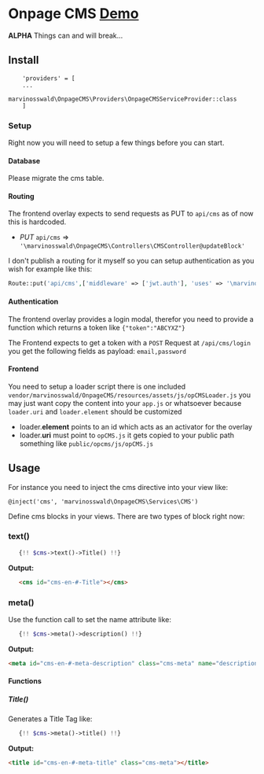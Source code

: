 # Onpage CMS [Demo](http://onpagecms.marvinosswald.de)

**ALPHA** Things can and will break...

## Install
```
    'providers' = [
    ...
        marvinosswald\OnpageCMS\Providers\OnpageCMSServiceProvider::class
    ]
```
### Setup
Right now you will need to setup a few things before you can start.
#### Database
Please migrate the cms table.
#### Routing
The frontend overlay expects to send requests as PUT to `api/cms` as of now this is hardcoded.
- *PUT* `api/cms` => `'\marvinosswald\OnpageCMS\Controllers\CMSController@updateBlock'`

I don't publish a routing for it myself so you can setup authentication as you wish for example like this:
```php
Route::put('api/cms',['middleware' => ['jwt.auth'], 'uses' => '\marvinosswald\OnpageCMS\Controllers\CMSController@updateBlock']);
```

#### Authentication
The frontend overlay provides a login modal, therefor you need to provide a function which returns a token like `{"token":"ABCYXZ"}`

The Frontend expects to get a token with a `POST` Request at `/api/cms/login` you get the following fields as payload: `email,password`

#### Frontend
You need to setup a loader script there is one included `vendor/marvinosswald/OnpageCMS/resources/assets/js/opCMSLoader.js` you may just want copy the content into your `app.js` or whatsoever because `loader.uri` and `loader.element` should be customized
- loader.**element** points to an id which acts as an activator for the overlay
- loader.**uri** must point to `opCMS.js` it gets copied to your public path something like `public/opcms/js/opCMS.js`


## Usage

For instance you need to inject the cms directive into your view like:

`@inject('cms', 'marvinosswald\OnpageCMS\Services\CMS')`

Define cms blocks in your views. There are two types of block right now:

### text()

```php
   {!! $cms->text()->Title() !!}
```
**Output:**
 ``` html
    <cms id="cms-en-#-Title"></cms>
```
### meta()
Use the function call to set the name attribute like:
``` php
   {!! $cms->meta()->description() !!}
```
 **Output:**
 ``` html
 <meta id="cms-en-#-meta-description" class="cms-meta" name="description" content="">
 ```
#### Functions

##### Title()
 Generates a Title Tag like:
 ```php
    {!! $cms->meta()->title() !!}
 ```
 **Output:**
 ``` html
 <title id="cms-en-#-meta-title" class="cms-meta"></title>
 ```